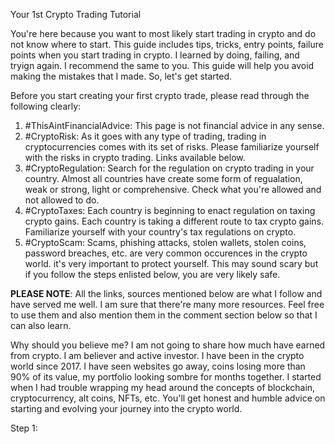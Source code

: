 Your 1st Crypto Trading Tutorial

You're here because you want to most likely start trading in crypto and do not know where to start. This guide includes tips, tricks, entry points, failure points when you start trading in crypto. I learned by doing, failing, and tryign again. I recommend the same to you. This guide will help you avoid making the mistakes that I made. So, let's get started.

Before you start creating your first crypto trade, please read through the following clearly:
1. #ThisAintFinancialAdvice: This page is not financial advice in any sense. 
2. #CryptoRisk: As it goes with any type of trading, trading in cryptocurrencies comes with its set of risks. Please familiarize yourself with the risks in crypto trading. Links available below.
3. #CryptoRegulation: Search for the regulation on crypto trading in your country. Almost all countries have create some form of regualation, weak or strong, light or comprehensive. Check what you're allowed and not allowed to do.
4. #CryptoTaxes: Each country is beginning to enact regulation on taxing crypto gains. Each country is taking a different route to tax crypto gains. Familiarize yourself with your country's tax regulations on crypto.
5. #CryptoScam: Scams, phishing attacks, stolen wallets, stolen coins, password breaches, etc. are very common occurences in the crypto world. it's very important to protect yourself. This may sound scary but if you follow the steps enlisted below, you are very likely safe.

**PLEASE NOTE**: All the links, sources mentioned below are what I follow and have served me well. I am sure that there're many more resources. Feel free to use them and also mention them in the comment section below so that I can also learn.

Why should you believe me? I am not going to share how much have earned from crypto. I am believer and active investor. I have been in the crypto world since 2017. I have seen websites go away, coins losing more than 90% of its value, my portfolio looking sombre for months together. I started when I had trouble wrapping my head around the concepts of blockchain, cryptocurrency, alt coins, NFTs, etc. You'll get honest and humble advice on starting and evolving your journey into the crypto world.

Step 1: 

